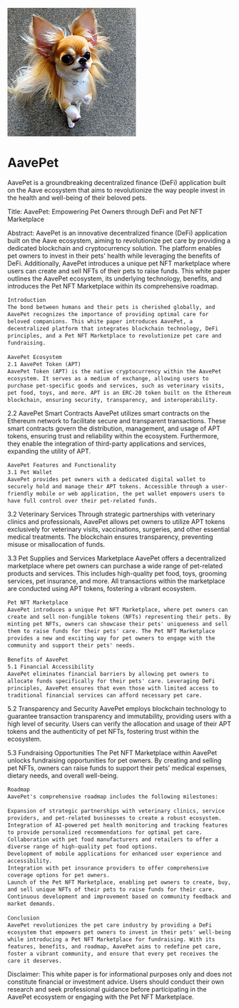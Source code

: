 ![Dogo4x4](https://github.com/Phantori/AavePet/blob/main/Dogo4x4.jpg?raw=true)
# AavePet
AavePet is a groundbreaking decentralized finance (DeFi) application built on the Aave ecosystem that aims to revolutionize the way people invest in the health and well-being of their beloved pets.


Title: AavePet: Empowering Pet Owners through DeFi and Pet NFT Marketplace

Abstract:
AavePet is an innovative decentralized finance (DeFi) application built on the Aave ecosystem, aiming to revolutionize pet care by providing a dedicated blockchain and cryptocurrency solution. The platform enables pet owners to invest in their pets' health while leveraging the benefits of DeFi. Additionally, AavePet introduces a unique pet NFT marketplace where users can create and sell NFTs of their pets to raise funds. This white paper outlines the AavePet ecosystem, its underlying technology, benefits, and introduces the Pet NFT Marketplace within its comprehensive roadmap.

    Introduction
    The bond between humans and their pets is cherished globally, and AavePet recognizes the importance of providing optimal care for beloved companions. This white paper introduces AavePet, a decentralized platform that integrates blockchain technology, DeFi principles, and a Pet NFT Marketplace to revolutionize pet care and fundraising.

    AavePet Ecosystem
    2.1 AavePet Token (APT)
    AavePet Token (APT) is the native cryptocurrency within the AavePet ecosystem. It serves as a medium of exchange, allowing users to purchase pet-specific goods and services, such as veterinary visits, pet food, toys, and more. APT is an ERC-20 token built on the Ethereum blockchain, ensuring security, transparency, and interoperability.

2.2 AavePet Smart Contracts
AavePet utilizes smart contracts on the Ethereum network to facilitate secure and transparent transactions. These smart contracts govern the distribution, management, and usage of APT tokens, ensuring trust and reliability within the ecosystem. Furthermore, they enable the integration of third-party applications and services, expanding the utility of APT.

    AavePet Features and Functionality
    3.1 Pet Wallet
    AavePet provides pet owners with a dedicated digital wallet to securely hold and manage their APT tokens. Accessible through a user-friendly mobile or web application, the pet wallet empowers users to have full control over their pet-related funds.

3.2 Veterinary Services
Through strategic partnerships with veterinary clinics and professionals, AavePet allows pet owners to utilize APT tokens exclusively for veterinary visits, vaccinations, surgeries, and other essential medical treatments. The blockchain ensures transparency, preventing misuse or misallocation of funds.

3.3 Pet Supplies and Services Marketplace
AavePet offers a decentralized marketplace where pet owners can purchase a wide range of pet-related products and services. This includes high-quality pet food, toys, grooming services, pet insurance, and more. All transactions within the marketplace are conducted using APT tokens, fostering a vibrant ecosystem.

    Pet NFT Marketplace
    AavePet introduces a unique Pet NFT Marketplace, where pet owners can create and sell non-fungible tokens (NFTs) representing their pets. By minting pet NFTs, owners can showcase their pets' uniqueness and sell them to raise funds for their pets' care. The Pet NFT Marketplace provides a new and exciting way for pet owners to engage with the community and support their pets' needs.

    Benefits of AavePet
    5.1 Financial Accessibility
    AavePet eliminates financial barriers by allowing pet owners to allocate funds specifically for their pets' care. Leveraging DeFi principles, AavePet ensures that even those with limited access to traditional financial services can afford necessary pet care.

5.2 Transparency and Security
AavePet employs blockchain technology to guarantee transaction transparency and immutability, providing users with a high level of security. Users can verify the allocation and usage of their APT tokens and the authenticity of pet NFTs, fostering trust within the ecosystem.

5.3 Fundraising Opportunities
The Pet NFT Marketplace within AavePet unlocks fundraising opportunities for pet owners. By creating and selling pet NFTs, owners can raise funds to support their pets' medical expenses, dietary needs, and overall well-being.

    Roadmap
    AavePet's comprehensive roadmap includes the following milestones:

    Expansion of strategic partnerships with veterinary clinics, service providers, and pet-related businesses to create a robust ecosystem.
    Integration of AI-powered pet health monitoring and tracking features to provide personalized recommendations for optimal pet care.
    Collaboration with pet food manufacturers and retailers to offer a diverse range of high-quality pet food options.
    Development of mobile applications for enhanced user experience and accessibility.
    Integration with pet insurance providers to offer comprehensive coverage options for pet owners.
    Launch of the Pet NFT Marketplace, enabling pet owners to create, buy, and sell unique NFTs of their pets to raise funds for their care.
    Continuous development and improvement based on community feedback and market demands.

    Conclusion
    AavePet revolutionizes the pet care industry by providing a DeFi ecosystem that empowers pet owners to invest in their pets' well-being while introducing a Pet NFT Marketplace for fundraising. With its features, benefits, and roadmap, AavePet aims to redefine pet care, foster a vibrant community, and ensure that every pet receives the care it deserves.

Disclaimer: This white paper is for informational purposes only and does not constitute financial or investment advice. Users should conduct their own research and seek professional guidance before participating in the AavePet ecosystem or engaging with the Pet NFT Marketplace.
